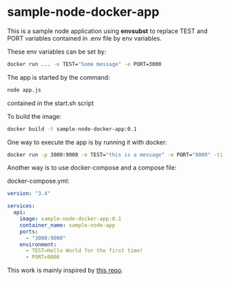 # sample-node-docker-app

This is a sample node application using **envsubst** to replace TEST and PORT variables contained in .env file by env variables.

These env variables can be set by:

```bash
docker run ... -e TEST="Some message" -e PORT=3000
```

The app is started by the command:

```bash
node app.js
```
contained in the start.sh script

To build the image:

```bash
docker build -t sample-node-docker-app:0.1
```

One way to execute the app is by running it with docker:

```bash
docker run -p 3000:9000 -e TEST="this is a message" -e PORT="9000" -ti sample-node-docker-app:0.1
```

Another way is to use docker-compose and a compose file:


docker-compose.yml:

```yml
version: "3.4"

services:
  api:
    image: sample-node-docker-app:0.1
    container_name: sample-node-app
    ports:
      - "3000:9000"
    environment:
      - TEST=Hello World for the first time!
      - PORT=9000
```

This work is mainly inspired by [this repo](https://github.com/Dvelezs94/sample-node-docker).
